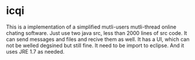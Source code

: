 # icqi
This is a implementation of a simplified mutli-users mutli-thread online chating software. Just use two java src, less than 2000 lines of src code. It can send messages and files and recive them as well. It has a UI, which can not be welled degsined but still fine. It need to be import to eclipse. And it uses JRE 1.7 as needed. 
